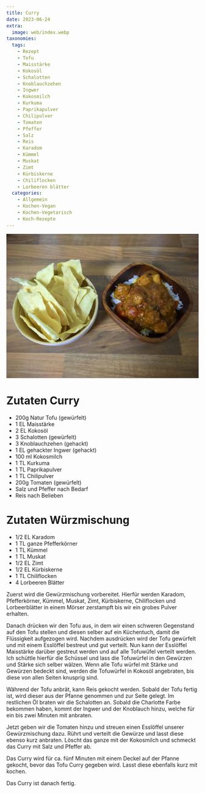 ```yaml
---
title: Curry
date: 2023-06-24
extra:
  image: web/index.webp
taxonomies:
  tags:
    - Rezept
    - Tofu
    - Maisstärke
    - Kokosöl
    - Schalotten
    - Knoblauchzehen
    - Ingwer
    - Kokosmilch
    - Kurkuma
    - Paprikapulver
    - Chilipulver
    - Tomaten
    - Pfeffer
    - Salz
    - Reis
    - Karadom
    - Kümmel
    - Muskat
    - Zimt
    - Kürbiskerne
    - Chiliflocken
    - Lorbeeren blätter
  categories:
    - Allgemein
    - Kochen-Vegan
    - Kochen-Vegetarisch
    - Koch-Rezepte
---
```


[![Eine Holzschale mit Curry und daneben befindet sich eine Schale mit indischen Chips](web/index.webp)](wen/index-thumb.webp)

# Zutaten Curry
* 200g Natur Tofu (gewürfelt)
* 1 EL Maisstärke
* 2 EL Kokosöl
* 3 Schalotten (gewürfelt)
* 3 Knoblauchzehen (gehackt)
* 1 EL gehackter Ingwer (gehackt)
* 100 ml Kokosmilch
* 1 TL Kurkuma
* 1 TL Paprikapulver
* 1 TL Chilipulver
* 200g Tomaten (gewürfelt)
* Salz und Pfeffer nach Bedarf
* Reis nach Belieben

# Zutaten Würzmischung
* 1/2 EL Karadom
* 1 TL ganze Pfefferkörner
* 1 TL Kümmel
* 1 TL Muskat
* 1/2 EL Zimt
* 1/2 EL Kürbiskerne
* 1 TL Chiliflocken
* 4 Lorbeeren Blätter


Zuerst wird die Gewürzmischung vorbereitet. Hierfür werden Karadom, Pfefferkörner, Kümmel, Muskat, Zimt, Kürbiskerne, Chiliflocken und Lorbeerblätter in einem Mörser zerstampft bis wir ein grobes Pulver erhalten.

Danach drücken wir den Tofu aus, in dem wir einen schweren Gegenstand auf den Tofu stellen und diesen selber auf ein Küchentuch, damit die Flüssigkeit aufgezogen wird. Nachdem ausdrücken wird der Tofu gewürfelt und mit einem Esslöffel bestreut und gut verteilt. Nun kann der Esslöffel Maisstärke darüber gestreut werden und auf alle Tofuwüfel verteilt werden. Ich schüttle hierfür die Schüssel und lass die Tofuwürfel in den Gewürzen und Stärke sich selber wälzen. Wenn alle Tofu würfel mit Stärke und Gewürzen bedeckt sind, werden die Tofuwürfel in Kokosöl angebraten, bis diese von allen Seiten knusprig sind. 

Während der Tofu anbrät, kann Reis gekocht werden. Sobald der Tofu fertig ist, wird dieser aus der Pfanne genommen und zur Seite gelegt. Im restlichen Öl braten wir die Schalotten an. Sobald die Charlotte Farbe bekommen haben, kommt der Ingwer und der Knoblauch hinzu, welche für ein bis zwei Minuten mit anbraten.

Jetzt geben wir die Tomaten hinzu und streuen einen Esslöffel unserer Gewürzmischung dazu. Rührt und verteilt die Gewürze und lasst diese ebenso kurz anbraten. 
Löscht das ganze mit der Kokosmilch und schmeckt das Curry mit Salz und Pfeffer ab.

Das Curry wird für ca. fünf Minuten mit einem Deckel auf der Pfanne gekocht, bevor das Tofu Curry gegeben wird. Lasst diese ebenfalls kurz mit kochen.

Das Curry ist danach fertig.
  
